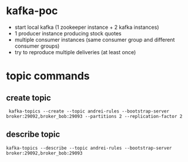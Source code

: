 # kafka-poc

- start local kafka (1 zookeeper instance + 2 kafka instances)
- 1 producer instance producing stock quotes
- multiple consumer instances (same consumer group and different consumer groups)
- try to reproduce multiple deliveries (at least once)

# topic commands

## create topic

```
 kafka-topics --create --topic andrei-rules --bootstrap-server broker:29092,broker_bob:29093 --partitions 2 --replication-factor 2
```

## describe topic

```
kafka-topics --describe --topic andrei-rules --bootstrap-server broker:29092,broker_bob:29093
```